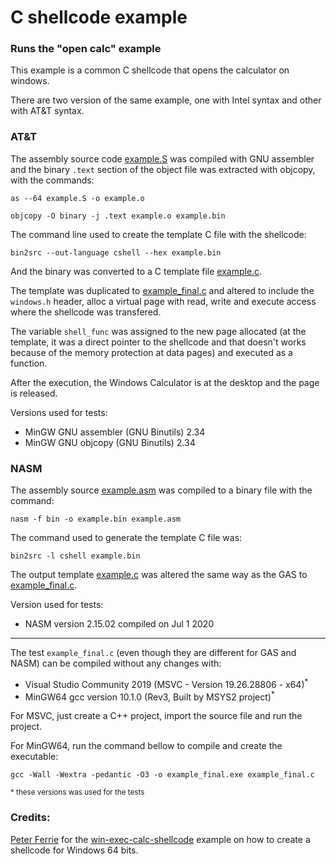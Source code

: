 # C shellcode example

### Runs the "open calc" example

This example is a common C shellcode that opens the calculator on windows.

There are two version of the same example, one with Intel syntax and other with 
AT&T syntax.

<a name="GAS"></a>
### AT&T

The assembly source code [example.S][3] was compiled with GNU assembler and the 
binary `.text` section of the object file was extracted with objcopy, 
with the commands:

    as --64 example.S -o example.o
    
    objcopy -O binary -j .text example.o example.bin


The command line used to create the template C file with the shellcode:

    bin2src --out-language cshell --hex example.bin

And the binary was converted to a C template file [example.c][4].

The template was duplicated to [example_final.c][5] and altered to include the `windows.h` header, 
alloc a virtual page with read, write and execute access where the shellcode was transfered.

The variable `shell_func` was assigned to the new page allocated (at the template,
it was a direct pointer to the shellcode and that doesn't works because of the 
memory protection at data pages) and executed as a function.

After the execution, the Windows Calculator is at the desktop and the page is released.

Versions used for tests:

 * MinGW GNU assembler (GNU Binutils) 2.34
 * MinGW GNU objcopy (GNU Binutils) 2.34
    
### NASM

The assembly source [example.asm][6] was compiled to a binary file with the command:

    nasm -f bin -o example.bin example.asm

The command used to generate the template C file was:

    bin2src -l cshell example.bin
    
The output template [example.c][7] was altered the same way as the GAS to [example_final.c][8].

Version used for tests:

 * NASM version 2.15.02 compiled on Jul  1 2020
 
---

The test `example_final.c` (even though they are different for GAS and NASM) can be compiled 
without any changes with:

- Visual Studio Community 2019 (MSVC - Version 19.26.28806 - x64)<sup>*</sup> 
- MinGW64 gcc version 10.1.0 (Rev3, Built by MSYS2 project)<sup>*</sup> 

For MSVC, just create a C++ project, import the source file and run the project.

For MinGW64, run the command bellow to compile and create the executable:

    gcc -Wall -Wextra -pedantic -O3 -o example_final.exe example_final.c


<sub>* these versions was used for the tests</sub>

### Credits:

[Peter Ferrie][1] for the [win-exec-calc-shellcode][2] example on how to create a shellcode 
for Windows 64 bits.

[1]: https://github.com/peterferrie
[2]: https://github.com/peterferrie/win-exec-calc-shellcode
[3]: ./gas/example.S
[4]: ./gas/example.c
[5]: ./gas/example_final.c
[6]: ./nasm/example.asm
[7]: ./nasm/example.c
[8]: ./nasm/example_final.c 


